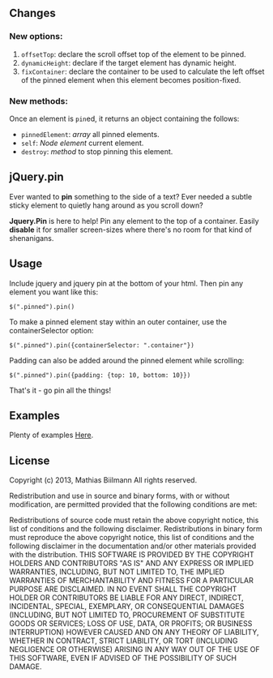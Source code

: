 ## Changes

### New options:

1. `offsetTop`: declare the scroll offset top of the element to be pinned.
2. `dynamicHeight`: declare if the target element has dynamic height.
3. `fixContainer`: declare the container to be used to calculate the left offset of the pinned element when this element becomes position-fixed.

### New methods:

Once an element is `pin`ed, it returns an object containing the follows:

+ `pinnedElement`: _array_ all pinned elements.
+ `self`: _Node element_ current element.
+ `destroy`: _method_ to stop pinning this element.

## jQuery.pin

Ever wanted to **pin** something to the side of a text? Ever needed a subtle sticky element to quietly hang around as you scroll down?

**Jquery.Pin** is here to help! Pin any element to the top of a container. Easily **disable** it for smaller screen-sizes where there's no room for that kind of shenanigans.

## Usage

Include jquery and jquery pin at the bottom of your html. Then pin any element you want like this:

    $(".pinned").pin()

To make a pinned element stay within an outer container, use the containerSelector option:

    $(".pinned").pin({containerSelector: ".container"})

Padding can also be added around the pinned element while scrolling:

    $(".pinned").pin({padding: {top: 10, bottom: 10}})

That's it - go pin all the things!

## Examples

Plenty of examples [Here](http://webpop.github.com/jquery.pin/).

## License

Copyright (c) 2013, Mathias Biilmann
All rights reserved.

Redistribution and use in source and binary forms, with or without modification, are permitted provided that the following conditions are met:

Redistributions of source code must retain the above copyright notice, this list of conditions and the following disclaimer.
Redistributions in binary form must reproduce the above copyright notice, this list of conditions and the following disclaimer in the documentation and/or other materials provided with the distribution.
THIS SOFTWARE IS PROVIDED BY THE COPYRIGHT HOLDERS AND CONTRIBUTORS "AS IS" AND ANY EXPRESS OR IMPLIED WARRANTIES, INCLUDING, BUT NOT LIMITED TO, THE IMPLIED WARRANTIES OF MERCHANTABILITY AND FITNESS FOR A PARTICULAR PURPOSE ARE DISCLAIMED. IN NO EVENT SHALL THE COPYRIGHT HOLDER OR CONTRIBUTORS BE LIABLE FOR ANY DIRECT, INDIRECT, INCIDENTAL, SPECIAL, EXEMPLARY, OR CONSEQUENTIAL DAMAGES (INCLUDING, BUT NOT LIMITED TO, PROCUREMENT OF SUBSTITUTE GOODS OR SERVICES; LOSS OF USE, DATA, OR PROFITS; OR BUSINESS INTERRUPTION) HOWEVER CAUSED AND ON ANY THEORY OF LIABILITY, WHETHER IN CONTRACT, STRICT LIABILITY, OR TORT (INCLUDING NEGLIGENCE OR OTHERWISE) ARISING IN ANY WAY OUT OF THE USE OF THIS SOFTWARE, EVEN IF ADVISED OF THE POSSIBILITY OF SUCH DAMAGE.
